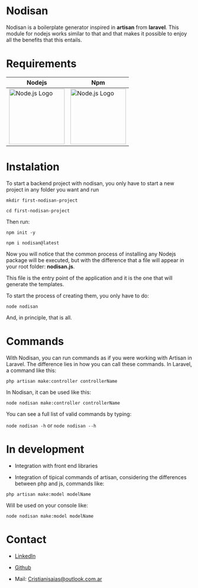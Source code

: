 # Nodisan

Nodisan is a boilerplate generator inspired in **artisan** from **laravel**. This module for nodejs works similar to that and that makes it possible to enjoy all the benefits that this entails.

# Requirements

| Nodejs | Npm |
|--|--|
| <img src="https://www.svgrepo.com/show/376337/node-js.svg" alt="Node.js Logo" width="150" height="150" /> |<img src="https://cdn.iconscout.com/icon/free/png-256/free-npm-3-1175132.png" alt="Node.js Logo" width="150" height="150" /> |

# Instalation

To start a backend project with nodisan, you only have to start a new project in any folder you want and run

`mkdir first-nodisan-project`

`cd first-nodisan-project`  

Then run:

`npm init -y`

`npm i nodisan@latest`

Now you will notice that the common process of installing any Nodejs package will be executed, but with the difference that a file will appear in your root folder: **nodisan.js**.

This file is the entry point of the application and it is the one that will generate the templates.

To start the process of creating them, you only have to do:

 `node nodisan`  

And, in principle, that is all.

# Commands

With Nodisan, you can run commands as if you were working with Artisan in Laravel. The difference lies in how you can call these commands. In Laravel, a command like this:

`php artisan make:controller controllerName`

In Nodisan, it can be used like this:

`node nodisan make:controller controllerName`

You can see a full list of valid commands by typing:

`node nodisan -h` or `node nodisan --h`
  
# In development

- Integration with front end libraries

- Integration of tipical commands of artisan, considering the differences between php and js, commands like:

`php artisan make:model modelName`  

Will be used on your console like:

`node nodisan make:model modelName`  

# Contact  

- [LinkedIn](https://www.linkedin.com/feed/)

- [Github](https://github.com/Greglib23)

- Mail: <Cristianisaias@outlook.com.ar>
